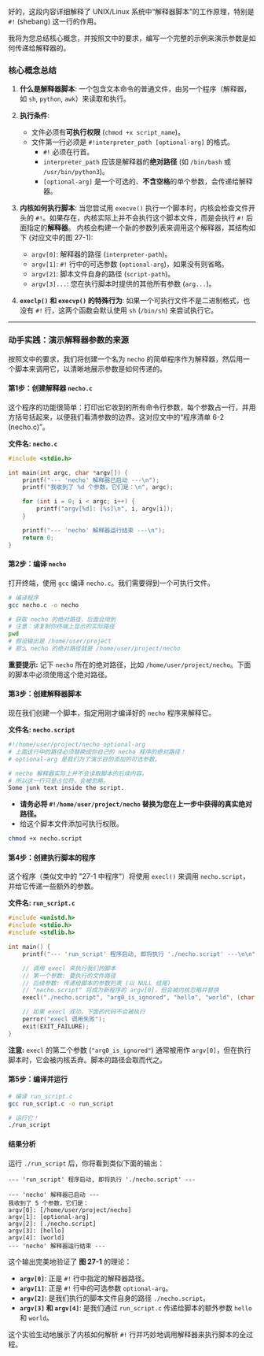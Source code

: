 好的，这段内容详细解释了 UNIX/Linux 系统中“解释器脚本”的工作原理，特别是 `#!` (shebang) 这一行的作用。

我将为您总结核心概念，并按照文中的要求，编写一个完整的示例来演示参数是如何传递给解释器的。

### 核心概念总结

1.  **什么是解释器脚本**: 一个包含文本命令的普通文件，由另一个程序（解释器，如 `sh`, `python`, `awk`）来读取和执行。

2.  **执行条件**:

      * 文件必须有**可执行权限** (`chmod +x script_name`)。
      * 文件第一行必须是 `#!interpreter_path [optional-arg]` 的格式。
          * `#!` 必须在行首。
          * `interpreter_path` 应该是解释器的**绝对路径** (如 `/bin/bash` 或 `/usr/bin/python3`)。
          * `[optional-arg]` 是一个可选的、**不含空格**的单个参数，会传递给解释器。

3.  **内核如何执行脚本**:
    当您尝试用 `execve()` 执行一个脚本时，内核会检查文件开头的 `#!`。如果存在，内核实际上并不会执行这个脚本文件，而是会执行 `#!` 后面指定的**解释器**。
    内核会构建一个新的参数列表来调用这个解释器，其结构如下 (对应文中的图 27-1):

      * `argv[0]`: 解释器的路径 (`interpreter-path`)。
      * `argv[1]`: `#!` 行中的可选参数 (`optional-arg`)，如果没有则省略。
      * `argv[2]`: 脚本文件自身的路径 (`script-path`)。
      * `argv[3]...`: 您在执行脚本时提供的其他所有参数 (`arg...`)。

4.  **`execlp()` 和 `execvp()` 的特殊行为**: 如果一个可执行文件不是二进制格式，也没有 `#!` 行，这两个函数会默认使用 `sh` (`/bin/sh`) 来尝试执行它。

-----

### 动手实践：演示解释器参数的来源

按照文中的要求，我们将创建一个名为 `necho` 的简单程序作为解释器，然后用一个脚本来调用它，以清晰地展示参数是如何传递的。

#### 第1步：创建解释器 `necho.c`

这个程序的功能很简单：打印出它收到的所有命令行参数，每个参数占一行，并用方括号括起来，以便我们看清参数的边界。这对应文中的“程序清单 6-2 (necho.c)”。

**文件名: `necho.c`**

```c
#include <stdio.h>

int main(int argc, char *argv[]) {
    printf("--- 'necho' 解释器已启动 ---\n");
    printf("我收到了 %d 个参数，它们是：\n", argc);

    for (int i = 0; i < argc; i++) {
        printf("argv[%d]: [%s]\n", i, argv[i]);
    }

    printf("--- 'necho' 解释器运行结束 ---\n");
    return 0;
}
```

#### 第2步：编译 `necho`

打开终端，使用 `gcc` 编译 `necho.c`。我们需要得到一个可执行文件。

```bash
# 编译程序
gcc necho.c -o necho

# 获取 necho 的绝对路径，后面会用到
# 注意：请复制你终端上显示的实际路径
pwd
# 假设输出是 /home/user/project
# 那么 necho 的绝对路径就是 /home/user/project/necho
```

**重要提示:** 记下 `necho` 所在的绝对路径，比如 `/home/user/project/necho`。下面的脚本中必须使用这个绝对路径。

#### 第3步：创建解释器脚本

现在我们创建一个脚本，指定用刚才编译好的 `necho` 程序来解释它。

**文件名: `necho.script`**

```sh
#!/home/user/project/necho optional-arg
# 上面这行中的路径必须替换成你自己的 necho 程序的绝对路径！
# optional-arg 是我们为了演示目的添加的可选参数。

# necho 解释器实际上并不会读取脚本的后续内容。
# 所以这一行只是占位符，会被忽略。
Some junk text inside the script.
```

  * **请务必将 `#!/home/user/project/necho` 替换为您在上一步中获得的真实绝对路径。**
  * 给这个脚本文件添加可执行权限。

<!-- end list -->

```bash
chmod +x necho.script
```

#### 第4步：创建执行脚本的程序

这个程序（类似文中的 "27-1 中程序"）将使用 `execl()` 来调用 `necho.script`，并给它传递一些额外的参数。

**文件名: `run_script.c`**

```c
#include <unistd.h>
#include <stdio.h>
#include <stdlib.h>

int main() {
    printf("--- 'run_script' 程序启动, 即将执行 './necho.script' ---\n\n");

    // 调用 execl 来执行我们的脚本
    // 第一个参数: 要执行的文件路径
    // 后续参数: 传递给脚本的参数列表 (以 NULL 结尾)
    // "necho.script" 将成为新程序的 argv[0]，但会被内核忽略并替换
    execl("./necho.script", "arg0_is_ignored", "hello", "world", (char *) NULL);

    // 如果 execl 成功，下面的代码不会被执行
    perror("execl 调用失败");
    exit(EXIT_FAILURE);
}
```

**注意:** `execl` 的第二个参数 (`"arg0_is_ignored"`) 通常被用作 `argv[0]`，但在执行脚本时，它会被内核丢弃。脚本的路径会取而代之。

#### 第5步：编译并运行

```bash
# 编译 run_script.c
gcc run_script.c -o run_script

# 运行它！
./run_script
```

#### 结果分析

运行 `./run_script` 后，你将看到类似下面的输出：

```
--- 'run_script' 程序启动, 即将执行 './necho.script' ---

--- 'necho' 解释器已启动 ---
我收到了 5 个参数，它们是：
argv[0]: [/home/user/project/necho]
argv[1]: [optional-arg]
argv[2]: [./necho.script]
argv[3]: [hello]
argv[4]: [world]
--- 'necho' 解释器运行结束 ---
```

这个输出完美地验证了 **图 27-1** 的理论：

  * **`argv[0]`**: 正是 `#!` 行中指定的解释器路径。
  * **`argv[1]`**: 正是 `#!` 行中的可选参数 `optional-arg`。
  * **`argv[2]`**: 是我们执行的脚本文件自身的路径 `./necho.script`。
  * **`argv[3]` 和 `argv[4]`**: 是我们通过 `run_script.c` 传递给脚本的额外参数 `hello` 和 `world`。

这个实验生动地展示了内核如何解析 `#!` 行并巧妙地调用解释器来执行脚本的全过程。